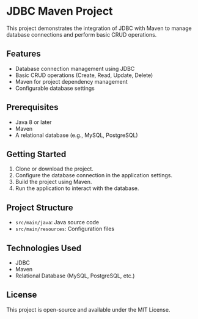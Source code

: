 # JDBC Maven Project

This project demonstrates the integration of JDBC with Maven to manage database connections and perform basic CRUD operations.

## Features

- Database connection management using JDBC
- Basic CRUD operations (Create, Read, Update, Delete)
- Maven for project dependency management
- Configurable database settings

## Prerequisites

- Java 8 or later
- Maven
- A relational database (e.g., MySQL, PostgreSQL)

## Getting Started

1. Clone or download the project.
2. Configure the database connection in the application settings.
3. Build the project using Maven.
4. Run the application to interact with the database.

## Project Structure

- `src/main/java`: Java source code
- `src/main/resources`: Configuration files

## Technologies Used

- JDBC
- Maven
- Relational Database (MySQL, PostgreSQL, etc.)

## License

This project is open-source and available under the MIT License.
